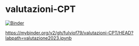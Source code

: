 # valutazioni-CPT
[![Binder](https://mybinder.org/badge_logo.svg)](https://mybinder.org/v2/gh/fulviof79/valutazioni-CPT/HEAD?labpath=valutazione2023.ipynb)


https://mybinder.org/v2/gh/fulviof79/valutazioni-CPT/HEAD?labpath=valutazione2023.ipynb
